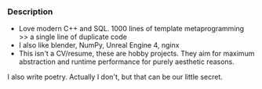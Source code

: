 ### Description

* Love modern C++ and SQL. 1000 lines of template metaprogramming >> a single line of duplicate code
* I also like blender, NumPy, Unreal Engine 4, nginx
* This isn't a CV/resume, these are hobby projects. They aim for maximum abstraction and runtime performance for purely aesthetic reasons.

I also write poetry. Actually I don't, but that can be our little secret.
